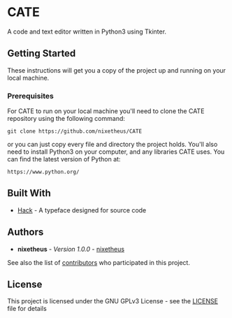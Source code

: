 # CATE

A code and text editor written in Python3 using Tkinter.

## Getting Started

These instructions will get you a copy of the project up and running on your local machine.

### Prerequisites

For CATE to run on your local machine you'll need to clone the CATE repository using the following command:

```
git clone https://github.com/nixetheus/CATE
```
or you can just copy every file and directory the project holds.
You'll also need to install Python3 on your computer, and any libraries CATE uses. You can find the latest version of Python at:

```
https://www.python.org/
```

## Built With

* [Hack](https://github.com/source-foundry/Hack#license) - A typeface designed for source code


## Authors

* **nixetheus** - *Version 1.0.0* - [nixetheus](https://github.com/nixetheus)

See also the list of [contributors](https://github.com/nixetheus/CATE/graphs/contributors) who participated in this project.

## License

This project is licensed under the GNU GPLv3 License - see the [LICENSE](LICENSE.md) file for details
